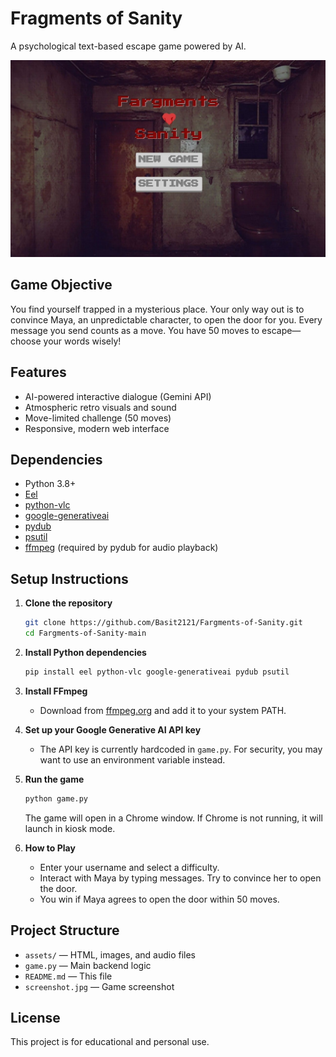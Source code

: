 # Fragments of Sanity

A psychological text-based escape game powered by AI.

![screenshot](screenshot.jpg)

## Game Objective

You find yourself trapped in a mysterious place. Your only way out is to convince Maya, an unpredictable character, to open the door for you. Every message you send counts as a move. You have 50 moves to escape—choose your words wisely!

## Features
- AI-powered interactive dialogue (Gemini API)
- Atmospheric retro visuals and sound
- Move-limited challenge (50 moves)
- Responsive, modern web interface

## Dependencies
- Python 3.8+
- [Eel](https://github.com/ChrisKnott/Eel)
- [python-vlc](https://pypi.org/project/python-vlc/)
- [google-generativeai](https://pypi.org/project/google-generativeai/)
- [pydub](https://pypi.org/project/pydub/)
- [psutil](https://pypi.org/project/psutil/)
- [ffmpeg](https://ffmpeg.org/) (required by pydub for audio playback)

## Setup Instructions

1. **Clone the repository**
   ```bash
   git clone https://github.com/Basit2121/Fargments-of-Sanity.git
   cd Fargments-of-Sanity-main
   ```

2. **Install Python dependencies**
   ```bash
   pip install eel python-vlc google-generativeai pydub psutil
   ```

3. **Install FFmpeg**
   - Download from [ffmpeg.org](https://ffmpeg.org/download.html) and add it to your system PATH.

4. **Set up your Google Generative AI API key**
   - The API key is currently hardcoded in `game.py`. For security, you may want to use an environment variable instead.

5. **Run the game**
   ```bash
   python game.py
   ```
   The game will open in a Chrome window. If Chrome is not running, it will launch in kiosk mode.

6. **How to Play**
   - Enter your username and select a difficulty.
   - Interact with Maya by typing messages. Try to convince her to open the door.
   - You win if Maya agrees to open the door within 50 moves.

## Project Structure

- `assets/` — HTML, images, and audio files
- `game.py` — Main backend logic
- `README.md` — This file
- `screenshot.jpg` — Game screenshot

## License
This project is for educational and personal use.
